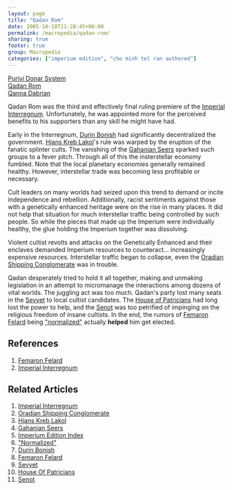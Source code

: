 ```yaml
---
layout: page
title: "Qadan Rom"
date: 2005-10-18T21:28:45+00:00
permalink: /macropedia/qadan-rom/
sharing: true
footer: true
group: Macropedia
categories: ["imperium edition", "cho minh tel ran authored"]
---
```


<div class='row'>
	<div class='col-md-4'><a href='/macropedia/purivi-donar-system'>Purivi Donar System</a></div>
	<div class='col-md-4'><a href='/macropedia/qadan-rom'>Qadan Rom</a></div>
	<div class='col-md-4'><a href='/macropedia/qanna-dabrian'>Qanna Dabrian</a></div>
</div>


Qadan Rom was the third and effectively final ruling premiere of the [Imperial Interregnum](/macropedia/imperial-interregnum). Unfortunately, he was appointed more for the perceived benefits to his supporters than any skill he might have had.

Early in the Interregnum, [Durin Bonish](/macropedia/durin-bonish) had significantly decentralized the government. [Hjans Kreb Lakol](/macropedia/hjans-kreb-lakol)'s rule was warped by the eruption of the fanatic splinter cults. The vanishing of the [Gahanian Seers](/macropedia/gahanian-seers) sparked such groups to a fever pitch. Through all of this the insterstellar economy fumbled. Note that the local planetary economies generally remained healthy. However, interstellar trade was becoming less profitable or necessary. 

Cult leaders on many worlds had seized upon this trend to demand or incite independence and rebellion. Additionally, racist sentiments against those with a genetically enhanced heritage were on the rise in many places. It did not help that situation for much interstellar traffic being controlled by such people. So while the pieces that made up the Imperium were individually healthy, the glue holding the Imperium together was dissolving.

Violent cultist revolts and attacks on the Genetically Enhanced and their enclaves demanded Imperium resources to counteract... increasingly expensive resources. Interstellar traffic began to collapse, even the [Oradian Shipping Conglomerate](/macropedia/oradian-shipping-conglomerate) was in trouble.

Qadan desperately tried to hold it all together, making and unmaking legislation in an attempt to micromanage the interactions among dozens of vital worlds. The juggling act was too much. Qadan's party lost many seats in the [Sevyet](/macropedia/imperial-congress) to local cultist candidates. The [House of Patricians](/macropedia/imperial-congress) had long lost the power to help, and the [Senot](/macropedia/imperial-congress) was too petrified of impinging on the religious freedom of insane cultists. In the end, the rumors of [Femaron Felard](/macropedia/femaron-felard) being ["normalized"](/macropedia/normalized-anthorph) actually **helped** him get elected. 


## References
1. [Femaron Felard](/macropedia/femaron-felard)
1. [Imperial Interregnum](/macropedia/imperial-interregnum)

## Related Articles

1. [Imperial Interregnum](/macropedia/imperial-interregnum)
2. [Oradian Shipping Conglomerate](/macropedia/oradian-shipping-conglomerate)
3. [Hjans Kreb Lakol](/macropedia/hjans-kreb-lakol)
4. [Gahanian Seers](/macropedia/gahanian-seers)
5. [Imperium Edition Index](/macropedia/imperium-edition-index)
6. ["Normalized"](/macropedia/normalized-anthorph)
7. [Durin Bonish](/macropedia/durin-bonish)
8. [Femaron Felard](/macropedia/femaron-felard)
9. [Sevyet](/macropedia/imperial-congress)
10. [House Of Patricians](/macropedia/imperial-congress)
11. [Senot](/macropedia/imperial-congress)



 
